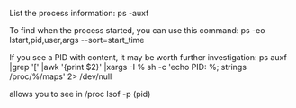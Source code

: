 List the process information:
ps -auxf 

To find when the process started, you can use this command:
ps -eo lstart,pid,user,args --sort=start_time 

If you see a PID with content, it may be worth further investigation:
ps auxf |grep '\[' |awk '{print $2}' |xargs -I % sh -c 'echo PID: %; strings /proc/%/maps' 2> /dev/null 

allows you to see in /proc
lsof -p (pid)




